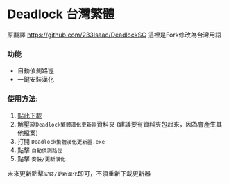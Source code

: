 # Deadlock 台灣繁體

原翻譯 https://github.com/233Isaac/DeadlockSC
這裡是Fork修改為台灣用語

### 功能
- 自動偵測路徑
- 一鍵安裝漢化

### 使用方法:

1. [點此下載](https://github.com/cycleapple/DeadlockTC/releases/download/v1.1.0/Deadlock.zip)
2. 解壓縮`Deadlock繁體漢化更新器`資料夾 (建議要有資料夾包起來，因為會產生其他檔案)
3. 打開 `Deadlock繁體漢化更新器.exe`
4. 點擊 `自動偵測路徑`
5. 點擊 `安裝/更新漢化`

未來更新點擊`安裝/更新漢化`即可，不須重新下載更新器






